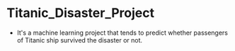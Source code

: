 # Titanic_Disaster_Project

* It's a machine learning project that tends to predict whether passengers of Titanic ship survived the disaster or not.
